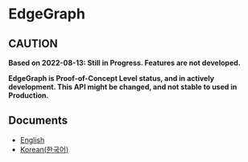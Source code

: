 # EdgeGraph

## CAUTION

**Based on 2022-08-13: Still in Progress. Features are not developed.**

**EdgeGraph is Proof-of-Concept Level status, and in actively development. This API might be changed, and not stable to used in Production.**

## Documents

 - [English](./docs/README.en.md)
 - [Korean(한국어)](./docs/README.ko.md)
